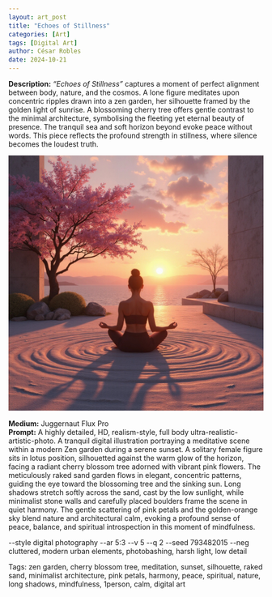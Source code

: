 ```yaml
---
layout: art_post
title: "Echoes of Stillness"
categories: [Art]
tags: [Digital Art]
author: César Robles
date: 2024-10-21
---
```

**Description:** *“Echoes of Stillness”* captures a moment of perfect alignment between body, nature, and the cosmos. A lone figure meditates upon concentric ripples drawn into a zen garden, her silhouette framed by the golden light of sunrise. A blossoming cherry tree offers gentle contrast to the minimal architecture, symbolising the fleeting yet eternal beauty of presence. The tranquil sea and soft horizon beyond evoke peace without words. This piece reflects the profound strength in stillness, where silence becomes the loudest truth.

![Echoes of Stillness](/imag/digital_art/echoes_of_stillness.jpg)

**Medium:** Juggernaut Flux Pro\
**Prompt:** A highly detailed, HD, realism-style,  full body ultra-realistic-artistic-photo. A tranquil digital illustration portraying a meditative scene within a modern Zen garden during a serene sunset. A solitary female figure sits in lotus position, silhouetted against the warm glow of the horizon, facing a radiant cherry blossom tree adorned with vibrant pink flowers. The meticulously raked sand garden flows in elegant, concentric patterns, guiding the eye toward the blossoming tree and the sinking sun. Long shadows stretch softly across the sand, cast by the low sunlight, while minimalist stone walls and carefully placed boulders frame the scene in quiet harmony. The gentle scattering of pink petals and the golden-orange sky blend nature and architectural calm, evoking a profound sense of peace, balance, and spiritual introspection in this moment of mindfulness.

--style digital photography --ar 5:3 --v 5 --q 2 --seed 793482015 --neg cluttered, modern urban elements, photobashing, harsh light, low detail

Tags: zen garden, cherry blossom tree, meditation, sunset, silhouette, raked sand, minimalist architecture, pink petals, harmony, peace, spiritual, nature, long shadows, mindfulness, 1person, calm, digital art
